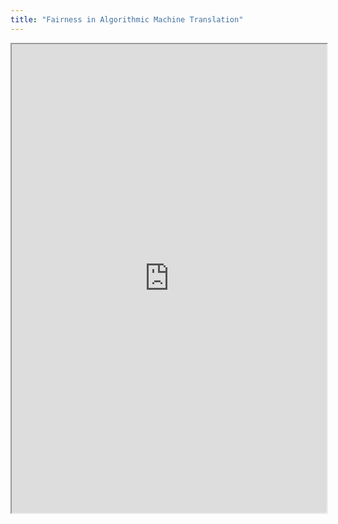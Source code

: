 ```yaml
---
title: "Fairness in Algorithmic Machine Translation"
---
```



<iframe height="750" width="100%" src="https://ewelton.github.io/ktest/wiki.html#Fairness%20in%20Algorithmic%20Machine%20Translation"></iframe>
